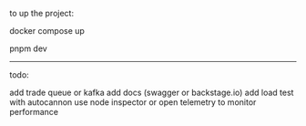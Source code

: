 to up the project:

docker compose up

pnpm dev

---

todo:

add trade queue or kafka
add docs (swagger or backstage.io)
add load test with autocannon
use node inspector or open telemetry to monitor performance
